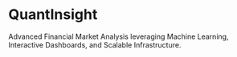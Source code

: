 # QuantInsight
Advanced Financial Market Analysis leveraging Machine Learning, Interactive Dashboards, and Scalable Infrastructure.
